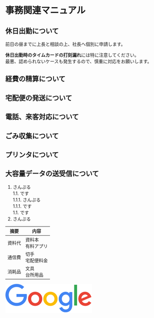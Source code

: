 # 事務関連マニュアル
## 休日出勤について
前日の昼までに上長と相談の上、社長へ個別に申請します。  

**休日出勤時のタイムカードの打刻漏れ**には特に注意してください。  
最悪、認められないケースも発生するので、慎重に対応をお願いします。  

## 経費の精算について
## 宅配便の発送について
## 電話、来客対応について
## ごみ収集について
## プリンタについて
## 大容量データの送受信について

1. さんぷる  
1.1. です  
1.1.1. さんぷる  
1.1.1. です  
1.1. です  
1. さんぷる  

|摘要|内容
|--|--
|資料代|資料本<br>有料アプリ
|通信費|切手<br>宅配便料金
|消耗品|文具</br>台所用品

![切手代](./img/googlelogo_color_272x92dp.png)